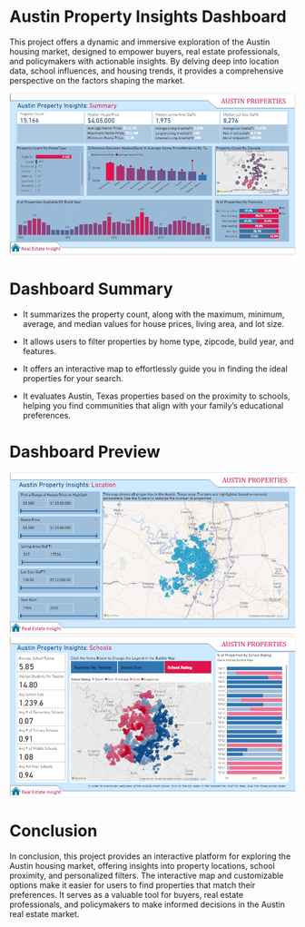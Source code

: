 
# Austin Property Insights Dashboard

This project offers a dynamic and immersive exploration of the Austin housing market, designed to empower buyers, real estate professionals, and policymakers with actionable insights. By delving deep into location data, school influences, and housing trends, it provides a comprehensive perspective on the factors shaping the market.

![Summary Page](Summary.png)

# Dashboard Summary

- It summarizes the property count, along with the maximum, minimum, average, and median values for house prices, living area, and lot size.

- It allows users to filter properties by home type, zipcode, build year, and features.

- It offers an interactive map to effortlessly guide you in finding the ideal properties for your search.

- It evaluates Austin, Texas properties based on the proximity to schools, helping you find communities that align with your family’s educational preferences.

# Dashboard Preview

![Location Page](Location.png)
![Schools Page](Schools.png)

# Conclusion
In conclusion, this project provides an interactive platform for exploring the Austin housing market, offering insights into property locations, school proximity, and personalized filters. The interactive map and customizable options make it easier for users to find properties that match their preferences. It serves as a valuable tool for buyers, real estate professionals, and policymakers to make informed decisions in the Austin real estate market.

